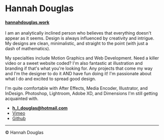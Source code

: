 # Hannah Douglas

#### [hannahdouglas.work](https://hannahdouglas.work)

I am an analytically inclined person who believes that everything doesn't appear as it seems. Design is always influenced by creativity and intrigue. My designs are clean, minimalistic, and straight to the point (with just a dash of mathematics).

My specialties include Motion Graphics and Web Development. Need a killer video or a sweet website coded? I'm also fantastic at illustration and branding if that's what you're looking for. Any projects that come my way and I'm the designer to do it AND have fun doing it! I'm passionate about what I do and excited to spread good design.

I'm quite comfortable with After Effects, Media Encoder, Illustrator, and InDesign. Photoshop, Lightroom, Adobe XD, and Dimensions I'm still getting acquainted with.

- **[h_l_douglas@hotmail.com](mailto:h_l_douglas@hotmail.com)**
- [Vimeo](https://vimeo.com/ninjamunchkin)
- [Github](https://github.com/hldouglas/)
---

© Hannah Douglas
